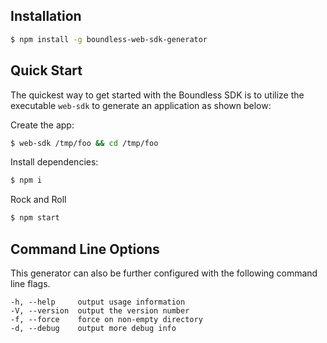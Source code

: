 ## Installation

```sh
$ npm install -g boundless-web-sdk-generator
```

## Quick Start

The quickest way to get started with the Boundless SDK is to utilize the executable `web-sdk` to generate an application as shown below:

Create the app:

```bash
$ web-sdk /tmp/foo && cd /tmp/foo
```

Install dependencies:

```bash
$ npm i
```

Rock and Roll

```bash
$ npm start
```

## Command Line Options

This generator can also be further configured with the following command line flags.

    -h, --help     output usage information
    -V, --version  output the version number
    -f, --force    force on non-empty directory
    -d, --debug    output more debug info
